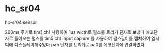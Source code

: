 # hc_sr04
hc-sr04 sensor


200ms 주기로 tim2 ch1 사용하여 1us width로 펄스를 트리거 단자로 보냈다 
에코단자로 들어오는 펄스를 tim5 ch1 input capture 를 사용하여 펄스길이를 
캡쳐하여 엘시디에 디스플레이해주었다 pa5 단자를 트리거로 pa0를 에코단자에 연결하였다


